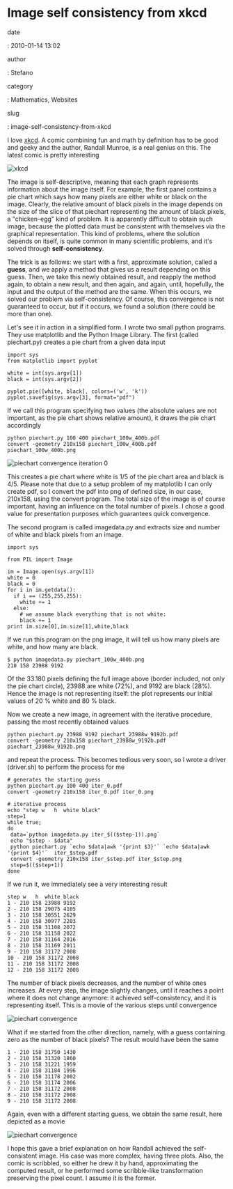 Image self consistency from xkcd
================================

date

:   2010-01-14 13:02

author

:   Stefano

category

:   Mathematics, Websites

slug

:   image-self-consistency-from-xkcd

I love [xkcd](http://xkcd.com). A comic combining fun and math by
definition has to be good and geeky and the author, Randall Munroe, is a
real genius on this. The latest comic is pretty interesting

![xkcd](http://imgs.xkcd.com/comics/self_description.png)

The image is self-descriptive, meaning that each graph represents
information about the image itself. For example, the first panel
contains a pie chart which says how many pixels are either white or
black on the image. Clearly, the relative amount of black pixels in the
image depends on the size of the slice of that piechart representing the
amount of black pixels, a \"chicken-egg\" kind of problem. It is
apparently difficult to obtain such image, because the plotted data must
be consistent with themselves via the graphical representation. This
kind of problems, where the solution depends on itself, is quite common
in many scientific problems, and it\'s solved through
**self-consistency**.

The trick is as follows: we start with a first, approximate solution,
called a **guess**, and we apply a method that gives us a result
depending on this guess. Then, we take this newly obtained result, and
reapply the method again, to obtain a new result, and then again, and
again, until, hopefully, the input and the output of the method are the
same. When this occurs, we solved our problem via self-consistency. Of
course, this convergence is not guaranteed to occur, but if it occurs,
we found a solution (there could be more than one).

Let\'s see it in action in a simplified form. I wrote two small python
programs. They use matplotlib and the Python Image Library. The first
(called piechart.py) creates a pie chart from a given data input

``` {.python}
import sys
from matplotlib import pyplot

white = int(sys.argv[1])
black = int(sys.argv[2])

pyplot.pie([white, black], colors=('w', 'k'))
pyplot.savefig(sys.argv[3], format="pdf")
```

If we call this program specifying two values (the absolute values are
not important, as the pie chart shows relative amount), it draws the pie
chart accordingly

``` {.bash}
python piechart.py 100 400 piechart_100w_400b.pdf
convert -geometry 210x158 piechart_100w_400b.pdf piechart_100w_400b.png
```

![piechart convergence iteration 0](http://forthescience.org/blog/wp-content/uploads/2010/01/iter_0.png)

This creates a pie chart where white is 1/5 of the pie chart area and
black is 4/5. Please note that due to a setup problem of my matplotlib I
can only create pdf, so I convert the pdf into png of defined size, in
our case, 210x158, using the convert program. The total size of the
image is of course important, having an influence on the total number of
pixels. I chose a good value for presentation purposes which guarantees
quick convergence.

The second program is called imagedata.py and extracts size and number
of white and black pixels from an image.

``` {.python}
import sys

from PIL import Image

im = Image.open(sys.argv[1])
white = 0
black = 0
for i in im.getdata():
  if i == (255,255,255):
    white += 1
  else:
    # we assume black everything that is not white:
    black += 1
print im.size[0],im.size[1],white,black
```

If we run this program on the png image, it will tell us how many pixels
are white, and how many are black.

``` {.console}
$ python imagedata.py piechart_100w_400b.png
210 158 23988 9192
```

Of the 33.180 pixels defining the full image above (border included, not
only the pie chart circle), 23988 are white (72%), and 9192 are black
(28%). Hence the image is not representing itself: the plot represents
our initial values of 20 % white and 80 % black.

Now we create a new image, in agreement with the iterative procedure,
passing the most recently obtained values

``` {.bash}
python piechart.py 23988 9192 piechart_23988w_9192b.pdf
convert -geometry 210x158 piechart_23988w_9192b.pdf piechart_23988w_9192b.png
```

and repeat the process. This becomes tedious very soon, so I wrote a
driver (driver.sh) to perform the process for me

``` {.bash}
# generates the starting guess
python piechart.py 100 400 iter_0.pdf
convert -geometry 210x158 iter_0.pdf iter_0.png 

# iterative process
echo "step w   h  white black"
step=1
while true;
do
 data=`python imagedata.py iter_$(($step-1)).png`
 echo "$step - $data"
 python piechart.py `echo $data|awk '{print $3}'` `echo $data|awk '{print $4}'`  iter_$step.pdf
 convert -geometry 210x158 iter_$step.pdf iter_$step.png
 step=$(($step+1))
done
```

If we run it, we immediately see a very interesting result

``` {.text}
step w   h  white black
1 - 210 158 23988 9192
2 - 210 158 29075 4105
3 - 210 158 30551 2629
4 - 210 158 30977 2203
5 - 210 158 31108 2072
6 - 210 158 31158 2022
7 - 210 158 31164 2016
8 - 210 158 31169 2011
9 - 210 158 31172 2008
10 - 210 158 31172 2008
11 - 210 158 31172 2008
12 - 210 158 31172 2008
```

The number of black pixels decreases, and the number of white ones
increases. At every step, the image slightly changes, until it reaches a
point where it does not change anymore: it achieved self-consistency,
and it is representing itself. This is a movie of the various steps
until convergence

![piechart convergence](http://forthescience.org/blog/wp-content/uploads/2010/01/piechart_convergence_cycle.gif)

What if we started from the other direction, namely, with a guess
containing zero as the number of black pixels? The result would have
been the same

``` {.text}
1 - 210 158 31750 1430
2 - 210 158 31320 1860
3 - 210 158 31221 1959
4 - 210 158 31184 1996
5 - 210 158 31178 2002
6 - 210 158 31174 2006
7 - 210 158 31172 2008
8 - 210 158 31172 2008
9 - 210 158 31172 2008
```

Again, even with a different starting guess, we obtain the same result,
here depicted as a movie

![piechart convergence](http://forthescience.org/blog/wp-content/uploads/2010/01/piechart_convergence_2_cycle.gif)

I hope this gave a brief explanation on how Randall achieved the
self-consistent image. His case was more complex, having three plots.
Also, the comic is scribbled, so either he drew it by hand,
approximating the computed result, or he performed some scribble-like
transformation preserving the pixel count. I assume it is the former.
